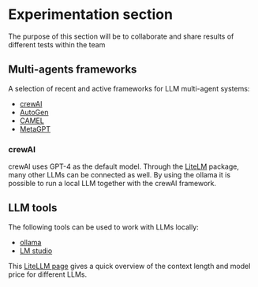 # Experimentation section

The purpose of this section will be to collaborate and share results of different tests within the team

## Multi-agents frameworks

A selection of recent and active frameworks for LLM multi-agent systems:

- [crewAI](https://github.com/crewAIInc/crewAI)
- [AutoGen](https://microsoft.github.io/autogen/)
- [CAMEL](https://github.com/camel-ai/camel)
- [MetaGPT](https://github.com/geekan/MetaGPT)

### crewAI

crewAI uses GPT-4 as the default model. Through the [LiteLM](https://github.com/BerriAI/litellm) package, many other LLMs can be connected as well.
By using the ollama it is possible to run a local LLM together with the crewAI framework.

## LLM tools

The following tools can be used to work with LLMs locally:

- [ollama](https://ollama.com/)
- [LM studio](https://lmstudio.ai/)

This [LiteLLM page](https://models.litellm.ai/) gives a quick overview of the context length and model price for different LLMs.
